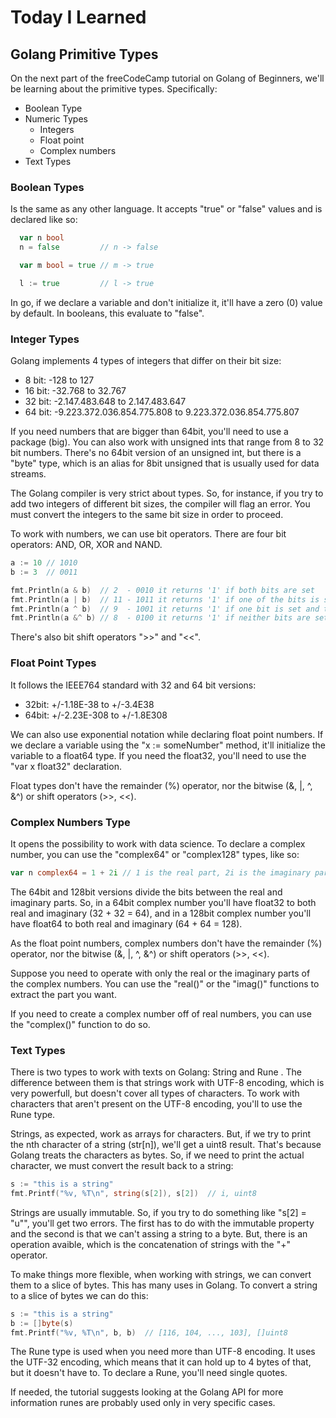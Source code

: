 # Today I Learned

## Golang Primitive Types

On the next part of the freeCodeCamp tutorial on Golang of Beginners, we'll be
learning about the primitive types. Specifically:

- Boolean Type
- Numeric Types
  - Integers
  - Float point
  - Complex numbers
- Text Types

### Boolean Types

Is the same as any other language. It accepts "true" or "false" values and is
declared like so:

```go
  var n bool
  n = false         // n -> false

  var m bool = true // m -> true

  l := true         // l -> true
```

In go, if we declare a variable and don't initialize it, it'll have a zero (0)
value by default. In booleans, this evaluate to "false".

### Integer Types

Golang implements 4 types of integers that differ on their bit size:

- 8 bit: -128 to 127
- 16 bit: -32.768 to 32.767
- 32 bit: -2.147.483.648 to 2.147.483.647
- 64 bit: -9.223.372.036.854.775.808 to 9.223.372.036.854.775.807

If you need numbers that are bigger than 64bit, you'll need to use a package (big).
You can also work with unsigned ints that range from 8 to 32 bit numbers. There's
no 64bit version of an unsigned int, but there is a "byte" type, which is an alias
for 8bit unsigned that is usually used for data streams.

The Golang compiler is very strict about types. So, for instance, if you try to
add two integers of different bit sizes, the compiler will flag an error. You must
convert the integers to the same bit size in order to proceed.

To work with numbers, we can use bit operators. There are four bit operators: AND,
OR, XOR and NAND.

```go
a := 10 // 1010
b := 3  // 0011

fmt.Println(a & b)  // 2  - 0010 it returns '1' if both bits are set
fmt.Println(a | b)  // 11 - 1011 it returns '1' if one of the bits is set
fmt.Println(a ^ b)  // 9  - 1001 it returns '1' if one bit is set and the other isn't
fmt.Println(a &^ b) // 8  - 0100 it returns '1' if neither bits are set
```

There's also bit shift operators ">>" and "<<".

### Float Point Types

It follows the IEEE764 standard with 32 and 64 bit versions:

- 32bit: +/-1.18E-38 to +/-3.4E38
- 64bit: +/-2.23E-308 to +/-1.8E308

We can also use exponential notation while declaring float point numbers. If we
declare a variable using the "x := someNumber" method, it'll initialize the variable
to a float64 type. If you need the float32, you'll need to use the "var x float32"
declaration.

Float types don't have the remainder (%) operator, nor the bitwise (&, |, ^, &^)
or shift operators (>>, <<).

### Complex Numbers Type

It opens the possibility to work with data science. To declare a complex number,
you can use the "complex64" or "complex128" types, like so:

```go
var n complex64 = 1 + 2i // 1 is the real part, 2i is the imaginary part
```

The 64bit and 128bit versions divide the bits between the real and imaginary parts.
So, in a 64bit complex number you'll have float32 to both real and imaginary
(32 + 32 = 64), and in a 128bit complex number you'll have float64 to both real
and imaginary (64 + 64 = 128).

As the float point numbers, complex numbers don't have the remainder (%) operator,
nor the bitwise (&, |, ^, &^) or shift operators (>>, <<).

Suppose you need to operate with only the real or the imaginary parts of the complex
numbers. You can use the "real()" or the "imag()" functions to extract the part
you want.

If you need to create a complex number off of real numbers, you can use the "complex()"
function to do so.

### Text Types

There is two types to work with texts on Golang: String and Rune . The difference
between them is that strings work with UTF-8 encoding, which is very powerfull,
but doesn't cover all types of characters. To work with characters that aren't
present on the UTF-8 encoding, you'll to use the Rune type.

Strings, as expected, work as arrays for characters. But, if we try to print the
nth character of a string (str[n]), we'll get a uint8 result. That's because Golang
treats the characters as bytes. So, if we need to print the actual character, we
must convert the result back to a string:

```go
s := "this is a string"
fmt.Printf("%v, %T\n", string(s[2]), s[2])  // i, uint8
```

Strings are usually immutable. So, if you try to do something like "s[2] = "u"",
you'll get two errors. The first has to do with the immutable property and the second
is that we can't assing a string to a byte. But, there is an operation avaible,
which is the concatenation of strings with the "+" operator.

To make things more flexible, when working with strings, we can convert them to a
slice of bytes. This has many uses in Golang. To convert a string to a slice of bytes
we can do this:

```go
s := "this is a string"
b := []byte(s)
fmt.Printf("%v, %T\n", b, b)  // [116, 104, ..., 103], []uint8
```

The Rune type is used when you need more than UTF-8 encoding. It uses the UTF-32
encoding, which means that it can hold up to 4 bytes of that, but it doesn't have to.
To declare a Rune, you'll need single quotes.

If needed, the tutorial suggests looking at the Golang API for more information
runes are probably used only in very specific cases.
